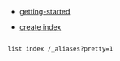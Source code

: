 
* [getting-started](https://www.elastic.co/guide/en/elasticsearch/reference/5.1/getting-started.html)

* [create index](https://www.elastic.co/guide/en/elasticsearch/reference/5.1/_create_an_index.html)



````

list index /_aliases?pretty=1

````
